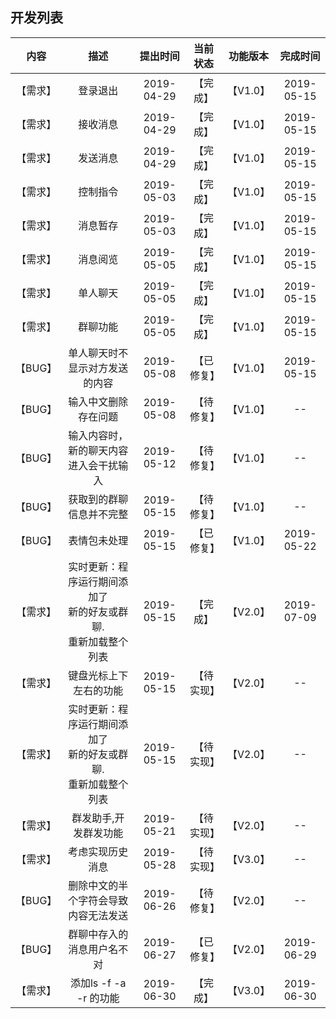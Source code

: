 ## 开发列表
|   内容  |   描述   |   提出时间  | 当前状态 | 功能版本 | 完成时间 |
| :----:  | :----:  |  :----:   |  :---:  |  :---:  |  :---:  |
| 【需求】 | 登录退出 | 2019-04-29 | 【完成】 | 【V1.0】 | 2019-05-15 |
| 【需求】 | 接收消息 | 2019-04-29 | 【完成】 | 【V1.0】 | 2019-05-15 |
| 【需求】 | 发送消息 | 2019-04-29 | 【完成】 | 【V1.0】 | 2019-05-15 |
| 【需求】 | 控制指令 | 2019-05-03 | 【完成】 | 【V1.0】 | 2019-05-15 |
| 【需求】 | 消息暂存 | 2019-05-03 | 【完成】 | 【V1.0】 | 2019-05-15 |
| 【需求】 | 消息阅览 | 2019-05-05 | 【完成】 | 【V1.0】 | 2019-05-15 |
| 【需求】 | 单人聊天 | 2019-05-05 | 【完成】 | 【V1.0】 | 2019-05-15 |
| 【需求】 | 群聊功能 | 2019-05-05 | 【完成】 | 【V1.0】 | 2019-05-15 |
| 【BUG】 | 单人聊天时不显示对方发送的内容 | 2019-05-08 | 【已修复】 | 【V1.0】 | 2019-05-15 |
| 【BUG】 | 输入中文删除存在问题 | 2019-05-08 | 【待修复】 | 【V1.0】 | -- |
| 【BUG】 | 输入内容时，新的聊天内容进入会干扰输入 | 2019-05-12 | 【待修复】 | 【V1.0】 | -- |
| 【BUG】 | 获取到的群聊信息并不完整 | 2019-05-15 | 【待修复】 | 【V1.0】 | -- |
| 【BUG】 | 表情包未处理 | 2019-05-15 | 【已修复】 | 【V1.0】 | 2019-05-22 |
| 【需求】 | 实时更新：程序运行期间添加了<br>新的好友或群聊.<br>重新加载整个列表 | 2019-05-15 | 【完成】 | 【V2.0】 | 2019-07-09 |
| 【需求】 | 键盘光标上下左右的功能 | 2019-05-15 | 【待实现】 | 【V2.0】 | -- |
| 【需求】 | 实时更新：程序运行期间添加了<br>新的好友或群聊.<br>重新加载整个列表 | 2019-05-15 | 【待实现】 | 【V2.0】 | -- |
| 【需求】 | 群发助手,开发群发功能 | 2019-05-21 | 【待实现】 | 【V2.0】 | -- |
| 【需求】 | 考虑实现历史消息 | 2019-05-28 | 【待实现】 | 【V3.0】 | -- |
| 【BUG】 | 删除中文的半个字符会导致内容无法发送 | 2019-06-26 | 【待修复】 | 【V2.0】 | -- |
| 【BUG】 | 群聊中存入的消息用户名不对 | 2019-06-27 | 【已修复】 | 【V2.0】 | 2019-06-29 |
| 【需求】 | 添加ls -f -a -r 的功能 | 2019-06-30 | 【完成】 | 【V3.0】 | 2019-06-30 |
